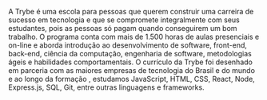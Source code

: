 A Trybe é uma escola para pessoas que querem construir uma carreira de sucesso em tecnologia e que se compromete integralmente com seus estudantes, pois as pessoas só pagam quando conseguirem um bom trabalho.
O programa conta com mais de 1.500 horas de aulas presenciais e on-line e aborda introdução ao desenvolvimento de software, front-end, back-end, ciência da computação, engenharia de software, metodologias ágeis e habilidades comportamentais.
O currículo da Trybe foi desenhado em parceria com as maiores empresas de tecnologia do Brasil e do mundo e ao longo da formação , estudamos JavaScript, HTML, CSS, React, Node, Express.js, SQL, Git, entre outras linguagens e frameworks.
